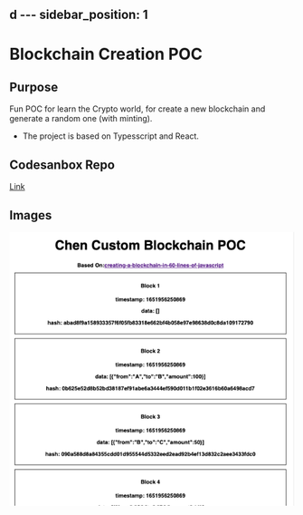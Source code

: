 d ---
sidebar_position: 1
---

# Blockchain Creation POC

## Purpose
Fun POC for learn the Crypto world, for create a new blockchain and generate a random one (with minting).
- The project is based on Typesscript and React.

## Codesanbox Repo
[Link](https://codesandbox.io/s/chen-blockchain-poc-h2qqqr)

## Images

![blockchain poc](./images/blockchain-poc.png)
